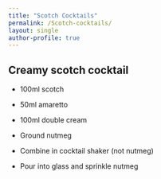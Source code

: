 ```yaml
---
title: "Scotch Cocktails"
permalink: /Scotch-cocktails/
layout: single
author-profile: true
---
```



## Creamy scotch cocktail
- 100ml scotch
- 50ml amaretto
- 100ml double cream
- Ground nutmeg

- Combine in cocktail shaker (not nutmeg)
- Pour into glass and sprinkle nutmeg
